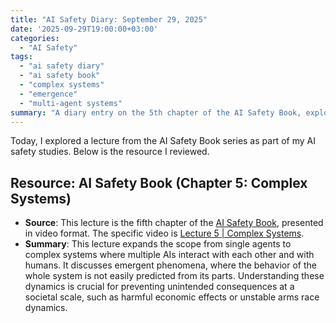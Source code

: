 ```yaml
---
title: "AI Safety Diary: September 29, 2025"
date: '2025-09-29T19:00:00+03:00'
categories:
  - "AI Safety"
tags:
  - "ai safety diary"
  - "ai safety book"
  - "complex systems"
  - "emergence"
  - "multi-agent systems"
summary: "A diary entry on the 5th chapter of the AI Safety Book, exploring the safety challenges that arise from the interaction of multiple AI agents and the emergent properties of complex AI ecosystems."
---
```


Today, I explored a lecture from the AI Safety Book series as part of my AI safety studies. Below is the resource I reviewed.

## Resource: AI Safety Book (Chapter 5: Complex Systems)

- **Source**: This lecture is the fifth chapter of the [AI Safety Book](https://www.aisafetybook.com/), presented in video format. The specific video is [Lecture 5 | Complex Systems](https://youtu.be/HioFwi96leY?si=Y3NE2qQz3lrA-hFx).
- **Summary**: This lecture expands the scope from single agents to complex systems where multiple AIs interact with each other and with humans. It discusses emergent phenomena, where the behavior of the whole system is not easily predicted from its parts. Understanding these dynamics is crucial for preventing unintended consequences at a societal scale, such as harmful economic effects or unstable arms race dynamics.